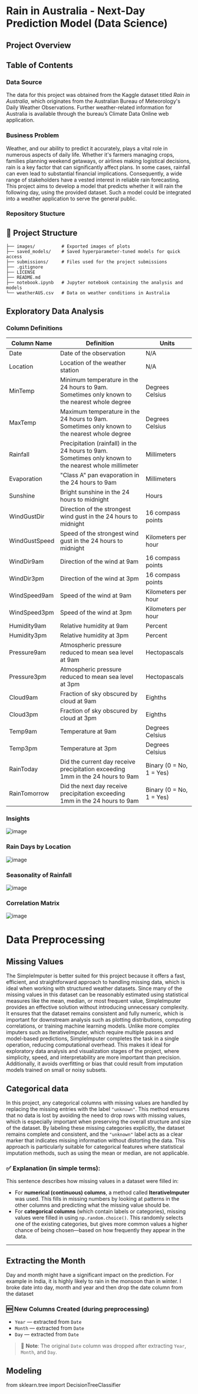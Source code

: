 # Rain in Australia - Next-Day Prediction Model (Data Science)

## Project Overview

## Table of Contents

### Data Source

The data for this project was obtained from the Kaggle dataset titled *Rain in Australia*, which originates from the Australian Bureau of Meteorology's Daily Weather Observations. Further weather-related information for Australia is available through the bureau’s Climate Data Online web application.

### Business Problem

Weather, and our ability to predict it accurately, plays a vital role in numerous aspects of daily life. Whether it's farmers managing crops, families planning weekend getaways, or airlines making logistical decisions, rain is a key factor that can significantly affect plans. In some cases, rainfall can even lead to substantial financial implications. Consequently, a wide range of stakeholders have a vested interest in reliable rain forecasting. This project aims to develop a model that predicts whether it will rain the following day, using the provided dataset. Such a model could be integrated into a weather application to serve the general public.

### Repository Stucture

## 📁 Project Structure

```
├── images/          # Exported images of plots
├── saved_models/    # Saved hyperparameter-tuned models for quick access
├── submissions/     # Files used for the project submissions
├── .gitignore
├── LICENSE
├── README.md
├── notebook.ipynb   # Jupyter notebook containing the analysis and models 
└── weatherAUS.csv   # Data on weather conditions in Australia
```

## Exploratory Data Analysis

### Column Definitions

| **Column Name**   | **Definition**                                                                 | **Units**               |
|-------------------|---------------------------------------------------------------------------------|--------------------------|
| Date              | Date of the observation                                                        | N/A                      |
| Location          | Location of the weather station                                                 | N/A                      |
| MinTemp           | Minimum temperature in the 24 hours to 9am. Sometimes only known to the nearest whole degree | Degrees Celsius         |
| MaxTemp           | Maximum temperature in the 24 hours to 9am. Sometimes only known to the nearest whole degree | Degrees Celsius         |
| Rainfall          | Precipitation (rainfall) in the 24 hours to 9am. Sometimes only known to the nearest whole millimeter | Millimeters             |
| Evaporation       | "Class A" pan evaporation in the 24 hours to 9am                                | Millimeters              |
| Sunshine          | Bright sunshine in the 24 hours to midnight                                     | Hours                    |
| WindGustDir       | Direction of the strongest wind gust in the 24 hours to midnight                | 16 compass points        |
| WindGustSpeed     | Speed of the strongest wind gust in the 24 hours to midnight                    | Kilometers per hour      |
| WindDir9am        | Direction of the wind at 9am                                                    | 16 compass points        |
| WindDir3pm        | Direction of the wind at 3pm                                                    | 16 compass points        |
| WindSpeed9am      | Speed of the wind at 9am                                                        | Kilometers per hour      |
| WindSpeed3pm      | Speed of the wind at 3pm                                                        | Kilometers per hour      |
| Humidity9am       | Relative humidity at 9am                                                        | Percent                  |
| Humidity3pm       | Relative humidity at 3pm                                                        | Percent                  |
| Pressure9am       | Atmospheric pressure reduced to mean sea level at 9am                           | Hectopascals             |
| Pressure3pm       | Atmospheric pressure reduced to mean sea level at 3pm                           | Hectopascals             |
| Cloud9am          | Fraction of sky obscured by cloud at 9am                                        | Eighths                  |
| Cloud3pm          | Fraction of sky obscured by cloud at 3pm                                        | Eighths                  |
| Temp9am           | Temperature at 9am                                                              | Degrees Celsius          |
| Temp3pm           | Temperature at 3pm                                                              | Degrees Celsius          |
| RainToday         | Did the current day receive precipitation exceeding 1mm in the 24 hours to 9am | Binary (0 = No, 1 = Yes) |
| RainTomorrow      | Did the next day receive precipitation exceeding 1mm in the 24 hours to 9am    | Binary (0 = No, 1 = Yes) |


### Insights

![image](https://github.com/user-attachments/assets/50e74093-db38-40fa-853a-f89e95b3a80a)

### Rain Days by Location

![image](https://github.com/user-attachments/assets/1fb2d303-e129-4faf-9cb7-fe23daab0eb3)

### Seasonality of Rainfall

![image](https://github.com/user-attachments/assets/134c2623-1579-4b4f-b848-02fe62ab9695)

### Correlation Matrix

![image](https://github.com/user-attachments/assets/69ad631a-f959-427c-be7f-360af1c5d1be)

# Data Preprocessing

## Missing Values

The SimpleImputer is better suited for this project because it offers a fast, efficient, and straightforward approach to handling missing data, which is ideal when working with structured weather datasets. Since many of the missing values in this dataset can be reasonably estimated using statistical measures like the mean, median, or most frequent value, SimpleImputer provides an effective solution without introducing unnecessary complexity. It ensures that the dataset remains consistent and fully numeric, which is important for downstream analysis such as plotting distributions, computing correlations, or training machine learning models. Unlike more complex imputers such as IterativeImputer, which require multiple passes and model-based predictions, SimpleImputer completes the task in a single operation, reducing computational overhead. This makes it ideal for exploratory data analysis and visualization stages of the project, where simplicity, speed, and interpretability are more important than precision. Additionally, it avoids overfitting or bias that could result from imputation models trained on small or noisy subsets.

## Categorical data

In this project, any categorical columns with missing values are handled by replacing the missing entries with the label `"unknown"`. This method ensures that no data is lost by avoiding the need to drop rows with missing values, which is especially important when preserving the overall structure and size of the dataset. By labeling these missing categories explicitly, the dataset remains complete and consistent, and the `"unknown"` label acts as a clear marker that indicates missing information without distorting the data. This approach is particularly suitable for categorical features where statistical imputation methods, such as using the mean or median, are not applicable.

### ✅ **Explanation (in simple terms):**

This sentence describes how missing values in a dataset were filled in:

* For **numerical (continuous) columns**, a method called **IterativeImputer** was used. This fills in missing numbers by looking at patterns in the other columns and predicting what the missing value should be.
* For **categorical columns** (which contain labels or categories), missing values were filled in using `np.random.choice()`. This randomly selects one of the existing categories, but gives more common values a higher chance of being chosen—based on how frequently they appear in the data.

---

## Extracting the Month

 Day and month might have a significant impact on the prediction. For example in India, it is highly likely to rain in the monsoon than in winter. I broke date into day, month and year and then drop the date column from the dataset

### 🆕 New Columns Created (during preprocessing)

- `Year` — extracted from `Date`
- `Month` — extracted from `Date`
- `Day` — extracted from `Date`

> 🔁 **Note**: The original `Date` column was dropped after extracting `Year`, `Month`, and `Day`.

## Modeling

from sklearn.tree import DecisionTreeClassifier















